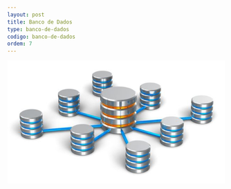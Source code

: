 ```yaml
---
layout: post
title: Banco de Dados  
type: banco-de-dados
codigo: banco-de-dados
ordem: 7
---
```

![Database](database.jpg)
